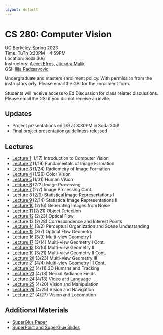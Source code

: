 ```yaml
---
layout: default
---
```


# CS 280: Computer Vision

UC Berkeley, Spring 2023  
Time: TuTh 3:30PM - 4:59PM  
Location: Soda 306  
Instructors: [Alexei Efros](https://people.eecs.berkeley.edu/~efros), [Jitendra Malik](https://people.eecs.berkeley.edu/~malik)  
GSI: [Ilija Radosavovic](https://people.eecs.berkeley.edu/~ilija)

Undergraduate and masters enrollment policy: With permission from the instructors only. Please email the GSI for the enrollment form.

Students will receive access to Ed Discussion for class related discussions. Please email the GSI if you did not receive an invite.

## Updates

* Project presentations on 5/9 at 3:30PM in Soda 306!
* Final project presentation guideliness released

## Lectures

* [Lecture 1](https://www.dropbox.com/s/sm0zvz29kyce8yc/malik-280-lec0.pdf?dl=0) (1/17) Introduction to Computer Vision
* [Lecture 2](https://www.dropbox.com/s/tgv45wu1lrmqvnc/PerspectiveProjection%202023.pdf?dl=0) (1/19) Fundamentals of Image Formation
* [Lecture 3](https://www.dropbox.com/s/a6s9hpacwu83f0l/malik-280-lec2.pdf?dl=0) (1/24) Radiometry of Image Formation
* [Lecture 4](https://www.dropbox.com/s/3tfyn1sflnewbpk/malik-280-lec3.pdf?dl=0) (1/26) Color Vision
* [Lecture 5](https://www.dropbox.com/s/ryd68lyd9yhiiho/malik-280-lec4.pdf?dl=0) (1/31) Human Vision
* [Lecture 6](https://www.dropbox.com/s/2i24cfumd8c3z19/2023%20Image%20Processing.pdf?dl=0) (2/2) Image Processing
* [Lecture 7](https://www.dropbox.com/s/2i24cfumd8c3z19/2023%20Image%20Processing.pdf?dl=0) (2/7) Image Processing Cont.
* [Lecture 8](https://www.dropbox.com/s/xgj7vwe5n10gd8k/2023%20-%20Statistical%20Image%20Representations.pdf?dl=0) (2/9) Statistical Image Representations I
* [Lecture 9](https://www.dropbox.com/s/nkjepq5ay6yxr3o/Sequence%20Models.pdf?dl=0) (2/14) Statistical Image Representations II
* [Lecture 10](https://www.dropbox.com/s/hq0ojohvehcuirh/GenerativeModels.pdf?dl=0) (2/16) Generating Images from Noise
* [Lecture 11](https://www.dropbox.com/s/u6c13ijcdnq6f87/ilija-280-detection.pdf?dl=0) (2/21) Object Detection
* [Lecture 12](https://www.dropbox.com/s/0ou6b3gfiu9bby7/flow.pdf?dl=0) (2/23) Optical Flow
* [Lecture 13](https://www.dropbox.com/s/8pi8u0ll1f3we73/2023%20slides%20correspondence_interest_points.pdf?dl=0) (2/28) Correspondence and Interest Points
* [Lecture 14](https://www.dropbox.com/s/5meu7iknx79bodd/slides%20Scene%20Understanding.pdf?dl=0) (3/2) Perceptual Organization and Scene Understanding
* [Lecture 15](https://www.dropbox.com/s/oxxp58bmlmd51nn/optical-flow-geometry.pdf?dl=0) (3/7) Optical Flow Geometry
* [Lecture 16](https://www.dropbox.com/s/pm3v9rrvfupqwj9/Multi-view-geometry.pdf?dl=0) (3/9) Multi-view Geometry I
* [Lecture 17](https://www.dropbox.com/s/pm3v9rrvfupqwj9/Multi-view-geometry.pdf?dl=0) (3/14) Multi-view Geometry I Cont.
* [Lecture 18](https://www.dropbox.com/s/o1o9kzl38fcb26n/Multi-view-geometry2.pdf?dl=0) (3/16) Multi-view Geometry II
* [Lecture 19](https://www.dropbox.com/s/o1o9kzl38fcb26n/Multi-view-geometry2.pdf?dl=0) (3/21) Multi-view Geometry II Cont.
* [Lecture 20](https://www.dropbox.com/s/7lwg28cfen2dvlw/Multi-view-geometry3.pdf?dl=0) (3/23) Multi-view Geometry III
* [Lecture 21](https://www.dropbox.com/s/7lwg28cfen2dvlw/Multi-view-geometry3.pdf?dl=0) (4/4) Multi-view Geometry III Cont.
* [Lecture 22]() (4/11) 3D Humans and Tracking
* [Lecture 23]() (4/13) Nerual Radiance Fields
* [Lecture 24]() (4/18) Video and Language
* [Lecture 25]() (4/20) Vision and Manipulation
* [Lecture 26]() (4/25) Vision and Navigation
* [Lecture 27]() (4/27) Vision and Locomotion

## Additional Materials

* [SuperGlue Paper](https://www.dropbox.com/s/e2xgu02zhluja29/Sarlin_SuperGlue_Learning_Feature_Matching_With_Graph_Neural_Networks_CVPR_2020_paper.pdf?dl=0)
* [SuperPoint and SuperGlue Slides](https://www.dropbox.com/s/zi81v9r1826q42t/malisiewicz_superpoint_superglue_lessons_learned_june20_2022.pdf?dl=0)
